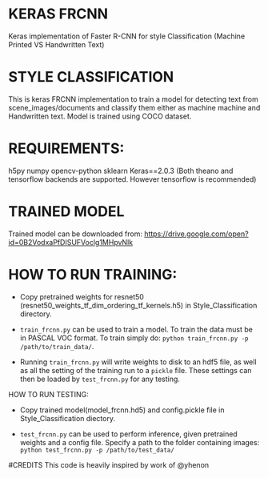 # KERAS FRCNN
Keras implementation of Faster R-CNN for style Classification (Machine Printed VS Handwritten Text)

# STYLE CLASSIFICATION
This is keras FRCNN implementation to train a model for detecting text from scene_images/documents and classify them either as machine machine and Handwritten text. Model is trained using COCO dataset.

# REQUIREMENTS:
h5py
numpy
opencv-python
sklearn
Keras==2.0.3 (Both theano and tensorflow backends are supported. However tensorflow is recommended)

# TRAINED MODEL
Trained model can be downloaded from: https://drive.google.com/open?id=0B2VodxaPfDISUFVoclg1MHpvNlk

# HOW TO RUN TRAINING:
-  Copy pretrained weights for resnet50 (resnet50_weights_tf_dim_ordering_tf_kernels.h5) in Style_Classification directory.

- `train_frcnn.py` can be used to train a model. To train the data must be in PASCAL VOC format. To train simply do: 
     `python train_frcnn.py -p /path/to/train_data/`. 

- Running `train_frcnn.py` will write weights to disk to an hdf5 file, as well as all the setting of the training run to a `pickle` file. These
settings can then be loaded by `test_frcnn.py` for any testing.


HOW TO RUN TESTING:
-  Copy trained model(model_frcnn.hd5) and config.pickle file in Style_Classification diectory.


- `test_frcnn.py` can be used to perform inference, given pretrained weights and a config file. Specify a path to the folder containing
images:
 `python test_frcnn.py -p /path/to/test_data/`


#CREDITS
This code is heavily inspired by work of @yhenon
